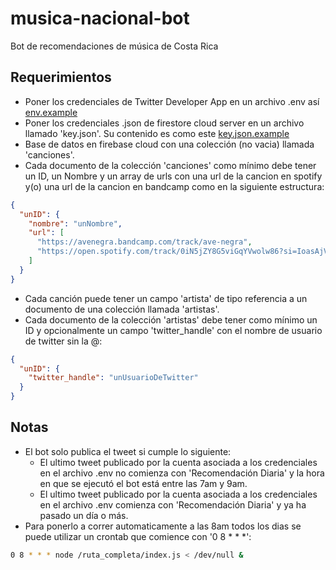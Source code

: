 # musica-nacional-bot
Bot de recomendaciones de música de Costa Rica

## Requerimientos

- Poner los credenciales de Twitter Developer App en un archivo .env así [env.example](env.example)
- Poner los credenciales .json de firestore cloud server en un archivo llamado 'key.json'. Su contenido es como este [key.json.example](key.json.example)
- Base de datos en firebase cloud con una colección (no vacia) llamada 'canciones'.
- Cada documento de la colección 'canciones' como mínimo debe tener un ID, un Nombre y un array de urls con una url de la cancion en spotify y(o) una url de la cancion en bandcamp como en la siguiente estructura:
```json
{
  "unID": {
    "nombre": "unNombre",
    "url": [
      "https://avenegra.bandcamp.com/track/ave-negra",
      "https://open.spotify.com/track/0iN5jZY8G5viGqYVwolw86?si=IoasAjVSSsShlHbt6Z78-Q"
    ]
  }
}
```
- Cada canción puede tener un campo 'artista' de tipo referencia a un documento de una colección llamada 'artistas'.
- Cada documento de la colección 'artistas' debe tener como mínimo un ID y opcionalmente un campo 'twitter_handle' con el nombre de usuario de twitter sin la @:
```json
{
  "unID": {
    "twitter_handle": "unUsuarioDeTwitter"
  }
}
```

## Notas
- El bot solo publica el tweet si cumple lo siguiente:
  - El ultimo tweet publicado por la cuenta asociada a los credenciales en el archivo .env no comienza con 'Recomendación Diaria' y la hora en que se ejecutó el bot está entre las 7am y 9am.
  - El ultimo tweet publicado por la cuenta asociada a los credenciales en el archivo .env comienza con 'Recomendación Diaria' y ya ha pasado un día o más.
- Para ponerlo a correr automaticamente a las 8am todos los dias se puede utilizar un crontab que comience con '0 8 * * *':
```bash
0 8 * * * node /ruta_completa/index.js < /dev/null &
```
